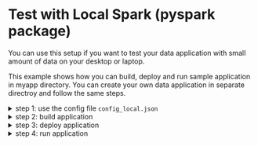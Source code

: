 # Test with Local Spark (pyspark package)

You can use this setup if you want to test your data application with small amount of data on your desktop or laptop.

This example shows how you can build, deploy and run sample application in myapp directory. You can create your own data application in separate directroy and follow the same steps.

<details>
<summary>step 1: use the config file <code>config_local.json</code></summary>
<br />

* It uses the config in [`config_local.json`](config_local.json), you can modify it if needed.

Make bunch of directories:
```
mkdir -p $HOME/etl_lab/runs
mkdir -p $HOME/etl_lab/apps
```

You also need to install pyspark:
```
pip install pyspark
```

* And you need to install Java 1.8 if you do not have it.
</details>

<details>
<summary>step 2: build application</summary>
<br />

do this:
```
./etl.py -a build --app-dir ./myapp --build-dir ./myapp/build
```
</details>

<details>
<summary>step 3: deploy application</summary>
<br />

do this:
```
./etl.py -a deploy --build-dir ./myapp/build --deploy-dir $HOME/etl_lab/apps/myapp -c config_local.json
```
</details>

<details>
<summary>step 4: run application</summary>
<br />

do this:
```
./etl.py -a run --deploy-dir $HOME/etl_lab/apps/myapp --version 1.0.0.1 -c config_local.json
```

</details>

